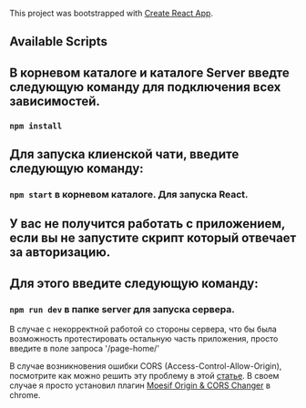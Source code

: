 This project was bootstrapped with [Create React App](https://github.com/facebook/create-react-app).

## Available Scripts


## В корневом каталоге и каталоге Server введте следующую команду для подключения всех зависимостей.
### `npm install`

## Для запуска клиенской чати, введите следующую команду:
### `npm start` в корневом каталоге. Для запуска React.

## У вас не получится работать с приложением, если вы не запустите скрипт который отвечает за авторизацию.
## Для этого введите следующую команду:
### `npm run dev` в папке server для запуска сервера.



В случае с некорректной работой со стороны сервера, что бы была возможность протестировать остальную часть приложения, просто введите в поле запроса '/page-home/'

В случае возникновения ошибки CORS (Access-Control-Allow-Origin), посмотрите как можно решить эту проблему в этой <a href="https://medium.com/@dtkatz/3-ways-to-fix-the-cors-error-and-how-access-control-allow-origin-works-d97d55946d9">статье</a>. В своем случае я просто установил плагин <a href="https://chrome.google.com/webstore/detail/moesif-origin-cors-change/digfbfaphojjndkpccljibejjbppifbc?hl=en-US">Moesif Origin & CORS Changer</a> в chrome.
